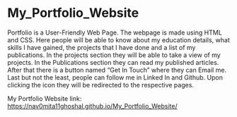 # My_Portfolio_Website
Portfolio is a User-Friendly Web Page. The webpage is made using HTML and CSS.
Here people will be able to know about my education details, what skills I have gained, the projects that I have done and a list of my publications.
In the projects section they will be able to take a view of my projects. In the Publications section they can read my published articles.
After that there is a button named “Get In Touch” where they can Email me. Last but not the least, people can follow me in Linked In and Github.
Upon clicking the icon they will be redirected to the respective pages.

My Portfolio Website link: https://nav0mita11ghoshal.github.io/My_Portfolio_Website/
